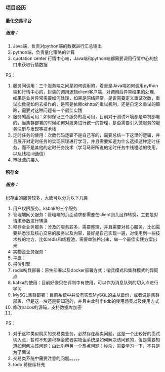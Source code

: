 ### 项目经历

#### 量化交易平台

##### 服务：

1. Java端，负责对python端的数据进行汇总输出
2. python端，负责量化策略的计算
3. quotation center 行情中心端，Java端和python端都需要调用行情中心的接口来获取行情数据

PS：

1. 服务间调用：三个服务端之间是如何调用的，着重是Java端如何调用python端和行情中心的，封装的调用逻辑client客户端，对调用后异常结果的处理，如果是业务异常需要如何处理，如果是网络异常，是否需要定义重试次数，重试次数是如何去操作的，是否是依赖okhttp的重试机制，还是自定义重试的策略，需要对这种问题有一个最佳实践
2. 服务的高可用：如何保证三个服务的高可用，目前对于测试环境都是单机部署的，当集群部署的时候如何对服务进行统一的管理，是否需要引入微服务的服务注册与发现等技术栈
3. 定时任务的使用：次数代码逻辑不是自己写的，需要总结一下这里的逻辑，并且展开对定时任务的实现原理进行学习，并且需要知道为什么选择这种定时任务，而不是其他的定时任务技术（学习马哥所说的定时任务中线程池的使用，以及线程间通信）
4. 审批流的接入





#### 积存金

##### 服务：

积存金的服务较多，大致可以分为以下几类

1. 用户权限服务，ksbnk的三个服务
2. 管理端网关服务：管理端的页面请求都需要在client网关层作转换，主要是对请求参数进行转换
3. 积存金业务服务：涉及的服务较多，需要整理，并且需要对核心服务，比如需要熟悉涉及核心交易的服务以及内容，最好是自己实现一遍，对使用到一些技术栈的地方，比如redis和线程池，需要单独拎出来，做一个最佳实践方案出来
4. 实物金业务服务：
5. 平盘：
6. 报价引擎
7. redis哨兵部署：原生部署以及docker部署方式；哨兵模式和集群模式的异同点
8. kafka的使用：目前好像只在评判中有使用，可以作为消息队列的切入点进行学习
9. MySQL集群部署：目前系统中并没有实现MySQL的主从备份，或者说是集群部署，但是这一块还是要知道的，并且由此引申tidb的使用场景以及使用方式
10. 修改nacos的源码，支持数据库加密
11. 



PS：

1. 对于这种类似购买的交易类业务，必然存在超卖问题，这是一个比较好的面试切入点，暂时不知道积存金或者实物金系统是如何解决该问题的，但是需要知道如何解决该问题；由此引申另一个热点问题：秒杀，需要学习一下，不只是为了面试
2. 交易类系统中需要注意的问题。。。。。
3. todo 待继续补充







































































































